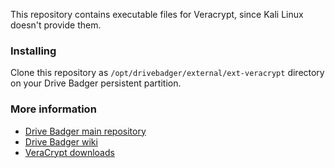 This repository contains executable files for Veracrypt, since Kali Linux doesn't provide them.

### Installing

Clone this repository as `/opt/drivebadger/external/ext-veracrypt` directory on your Drive Badger persistent partition.

### More information

- [Drive Badger main repository](https://github.com/drivebadger/drivebadger)
- [Drive Badger wiki](https://github.com/drivebadger/drivebadger/wiki)
- [VeraCrypt downloads](https://www.veracrypt.fr/en/Downloads.html)
